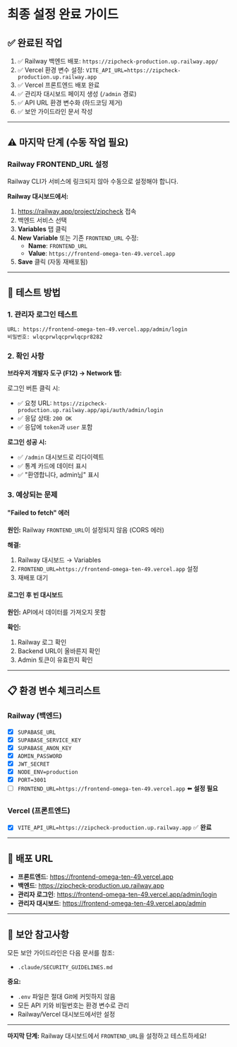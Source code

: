# 최종 설정 완료 가이드

## ✅ 완료된 작업

1. ✅ Railway 백엔드 배포: `https://zipcheck-production.up.railway.app/`
2. ✅ Vercel 환경 변수 설정: `VITE_API_URL=https://zipcheck-production.up.railway.app`
3. ✅ Vercel 프론트엔드 배포 완료
4. ✅ 관리자 대시보드 페이지 생성 (`/admin` 경로)
5. ✅ API URL 환경 변수화 (하드코딩 제거)
6. ✅ 보안 가이드라인 문서 작성

---

## ⚠️ 마지막 단계 (수동 작업 필요)

### Railway FRONTEND_URL 설정

Railway CLI가 서비스에 링크되지 않아 수동으로 설정해야 합니다.

**Railway 대시보드에서:**

1. https://railway.app/project/zipcheck 접속
2. 백엔드 서비스 선택
3. **Variables** 탭 클릭
4. **New Variable** 또는 기존 `FRONTEND_URL` 수정:
   - **Name**: `FRONTEND_URL`
   - **Value**: `https://frontend-omega-ten-49.vercel.app`
5. **Save** 클릭 (자동 재배포됨)

---

## 🧪 테스트 방법

### 1. 관리자 로그인 테스트

```
URL: https://frontend-omega-ten-49.vercel.app/admin/login
비밀번호: wlqcprwlqcprwlqcpr8282
```

### 2. 확인 사항

**브라우저 개발자 도구 (F12) → Network 탭:**

로그인 버튼 클릭 시:
- ✅ 요청 URL: `https://zipcheck-production.up.railway.app/api/auth/admin/login`
- ✅ 응답 상태: `200 OK`
- ✅ 응답에 `token`과 `user` 포함

**로그인 성공 시:**
- ✅ `/admin` 대시보드로 리다이렉트
- ✅ 통계 카드에 데이터 표시
- ✅ "환영합니다, admin님" 표시

### 3. 예상되는 문제

#### "Failed to fetch" 에러
**원인:** Railway `FRONTEND_URL`이 설정되지 않음 (CORS 에러)

**해결:**
1. Railway 대시보드 → Variables
2. `FRONTEND_URL=https://frontend-omega-ten-49.vercel.app` 설정
3. 재배포 대기

#### 로그인 후 빈 대시보드
**원인:** API에서 데이터를 가져오지 못함

**확인:**
1. Railway 로그 확인
2. Backend URL이 올바른지 확인
3. Admin 토큰이 유효한지 확인

---

## 📋 환경 변수 체크리스트

### Railway (백엔드)
- [x] `SUPABASE_URL`
- [x] `SUPABASE_SERVICE_KEY`
- [x] `SUPABASE_ANON_KEY`
- [x] `ADMIN_PASSWORD`
- [x] `JWT_SECRET`
- [x] `NODE_ENV=production`
- [x] `PORT=3001`
- [ ] `FRONTEND_URL=https://frontend-omega-ten-49.vercel.app` ⬅️ **설정 필요**

### Vercel (프론트엔드)
- [x] `VITE_API_URL=https://zipcheck-production.up.railway.app` ✅ **완료**

---

## 🚀 배포 URL

- **프론트엔드**: https://frontend-omega-ten-49.vercel.app
- **백엔드**: https://zipcheck-production.up.railway.app
- **관리자 로그인**: https://frontend-omega-ten-49.vercel.app/admin/login
- **관리자 대시보드**: https://frontend-omega-ten-49.vercel.app/admin

---

## 📝 보안 참고사항

모든 보안 가이드라인은 다음 문서를 참조:
- `.claude/SECURITY_GUIDELINES.md`

**중요:**
- `.env` 파일은 절대 Git에 커밋하지 않음
- 모든 API 키와 비밀번호는 환경 변수로 관리
- Railway/Vercel 대시보드에서만 설정

---

**마지막 단계:** Railway 대시보드에서 `FRONTEND_URL`을 설정하고 테스트하세요!
